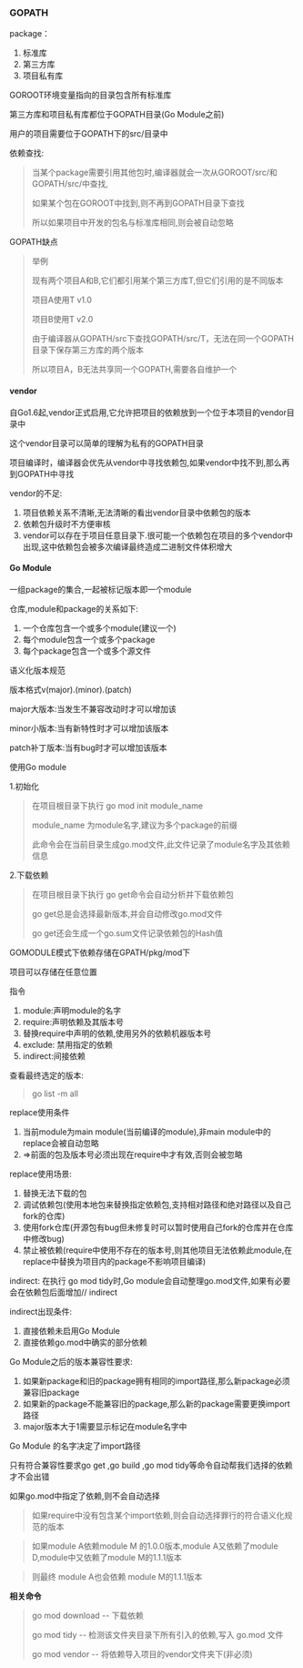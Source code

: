 ### GOPATH
package：
1. 标准库
2. 第三方库
3. 项目私有库

GOROOT环境变量指向的目录包含所有标准库

第三方库和项目私有库都位于GOPATH目录(Go Module之前)

用户的项目需要位于GOPATH下的src/目录中

依赖查找:
> 当某个package需要引用其他包时,编译器就会一次从GOROOT/src/和GOPATH/src/中查找,
>
>如果某个包在GOROOT中找到,则不再到GOPATH目录下查找
> 
> 所以如果项目中开发的包名与标准库相同,则会被自动忽略

GOPATH缺点
>举例
> 
> 现有两个项目A和B,它们都引用某个第三方库T,但它们引用的是不同版本
> 
> 项目A使用T v1.0
> 
> 项目B使用T v2.0
> 
>由于编译器从GOPATH/src下查找GOPATH/src/T，无法在同一个GOPATH目录下保存第三方库的两个版本
> 
> 所以项目A，B无法共享同一个GOPATH,需要各自维护一个

#### vendor
自Go1.6起,vendor正式启用,它允许把项目的依赖放到一个位于本项目的vendor目录中

这个vendor目录可以简单的理解为私有的GOPATH目录

项目编译时，编译器会优先从vendor中寻找依赖包,如果vendor中找不到,那么再到GOPATH中寻找

vendor的不足:
1. 项目依赖关系不清晰,无法清晰的看出vendor目录中依赖包的版本
2. 依赖包升级时不方便审核
3. vendor可以存在于项目任意目录下.很可能一个依赖包在项目的多个vendor中出现,这中依赖包会被多次编译最终造成二进制文件体积增大

#### Go Module
一组package的集合,一起被标记版本即一个module

仓库,module和package的关系如下:
1. 一个仓库包含一个或多个module(建议一个)
2. 每个module包含一个或多个package
3. 每个package包含一个或多个源文件

语义化版本规范

版本格式v(major).(minor).(patch)

major大版本:当发生不兼容改动时才可以增加该

minor小版本:当有新特性时才可以增加该版本

patch补丁版本:当有bug时才可以增加该版本

使用Go module

1.初始化
> 在项目根目录下执行 go mod init module_name
> 
> module_name 为module名字,建议为多个package的前缀
> 
> 此命令会在当前目录生成go.mod文件,此文件记录了module名字及其依赖信息
> 

2.下载依赖
> 在项目根目录下执行 go get命令会自动分析并下载依赖包
> 
> go get总是会选择最新版本,并会自动修改go.mod文件
> 
> go get还会生成一个go.sum文件记录依赖包的Hash值
> 

GOMODULE模式下依赖存储在GPATH/pkg/mod下

项目可以存储在任意位置

指令
1. module:声明module的名字
2. require:声明依赖及其版本号
3. 替换require中声明的依赖,使用另外的依赖机器版本号
4. exclude: 禁用指定的依赖
5. indirect:间接依赖

查看最终选定的版本:

> go list -m all 

replace使用条件
1. 当前module为main module(当前编译的module),非main module中的replace会被自动忽略
2. =>前面的包及版本号必须出现在require中才有效,否则会被忽略

replace使用场景:
1. 替换无法下载的包
2. 调试依赖包(使用本地包来替换指定依赖包,支持相对路径和绝对路径以及自己fork的仓库)
3. 使用fork仓库(开源包有bug但未修复时可以暂时使用自己fork的仓库并在仓库中修改bug)
4. 禁止被依赖(require中使用不存在的版本号,则其他项目无法依赖此module,在replace中替换为项目内的package不影响项目编译)

indirect:
在执行 go mod tidy时,Go module会自动整理go.mod文件,如果有必要会在依赖包后面增加// indirect

indirect出现条件:
1. 直接依赖未启用Go Module
2. 直接依赖go.mod中确实的部分依赖

Go Module之后的版本兼容性要求:
1. 如果新package和旧的package拥有相同的import路径,那么新package必须兼容旧package
2. 如果新的package不能兼容旧的package,那么新的package需要更换import路径
3. major版本大于1需要显示标记在module名字中

Go Module 的名字决定了import路径

只有符合兼容性要求go get ,go build ,go mod tidy等命令自动帮我们选择的依赖才不会出错

如果go.mod中指定了依赖,则不会自动选择

> 如果require中没有包含某个import依赖,则会自动选择罪行的符合语义化规范的版本

> 如果module A依赖module M 的1.0.0版本,module A又依赖了module D,module中又依赖了module M的1.1.1版本

> 则最终 module A也会依赖 module M的1.1.1版本


**相关命令**
> go mod download -- 下载依赖
> 
> go mod tidy  -- 检测该文件夹目录下所有引入的依赖,写入 go.mod 文件
> 
> go mod vendor -- 将依赖导入项目的vendor文件夹下(非必须)